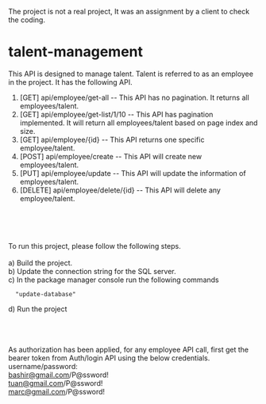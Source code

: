 The project is not a real project, It was an assignment by a client to check the coding. 

# talent-management
This API is designed to manage talent. Talent is referred to as an employee in the project. It has the following API. <br />
1. [GET] api/employee/get-all -- This API has no pagination. It returns all employees/talent.<br />
2. [GET] api/employee/get-list/1/10 -- This API has pagination implemented. It will return all employees/talent based on page index and size.<br />
3. [GET] api/employee/{id} -- This API returns one specific employee/talent.<br />
4. [POST] api/employee/create -- This API will create new employees/talent.<br />
5. [PUT] api/employee/update -- This API will update the information of employees/talent.<br />
6. [DELETE] api/employee/delete/{id} -- This API will delete any employee/talent. <br />
<br />
<br />
<br />

To run this project, please follow the following steps. 
<br />
<br />
a) Build the project.<br />
b) Update the connection string for the SQL server.<br />
c) In the package manager console run the following commands<br />
      
      "update-database"
d) Run the project<br />
<br />
<br />
<br />

As authorization has been applied, for any employee API call, first get the bearer token from Auth/login API using the below credentials. <br />
username/password:<br />
bashir@gmail.com/P@ssword!<br />
tuan@gmail.com/P@ssword!<br />
marc@gmail.com/P@ssword!<br />
